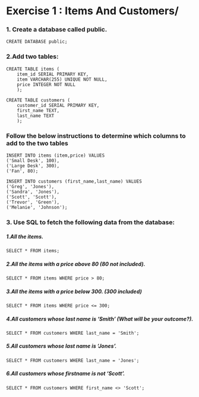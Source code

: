 # Exercise 1 : Items And Customers/
### 1. Create a database called public.
```
CREATE DATABASE public;
```

### 2.Add two tables:
```
CREATE TABLE items (
	item_id SERIAL PRIMARY KEY,
	item VARCHAR(255) UNIQUE NOT NULL,
	price INTEGER NOT NULL
	);
	
CREATE TABLE customers (
	customer_id SERIAL PRIMARY KEY,
	first_name TEXT,
	last_name TEXT
	);
```

### Follow the below instructions to determine which columns to add to the two tables
```
INSERT INTO items (item,price) VALUES
('Small Desk', 100),
('Large Desk', 300),
('Fan', 80);

INSERT INTO customers (first_name,last_name) VALUES
('Greg', 'Jones'),
('Sandra', 'Jones'),
('Scott', 'Scott'),
('Trevor', 'Green'),
('Melanie', 'Johnson');
```
### 3. Use SQL to fetch the following data from the database:
##### 1.All the items.
```
SELECT * FROM items;
```
##### 2.All the items with a price above 80 (80 not included).
```
SELECT * FROM items WHERE price > 80;
```
##### 3.All the items with a price below 300. (300 included)
```
SELECT * FROM items WHERE price <= 300;
```
##### 4.All customers whose last name is ‘Smith’ (What will be your outcome?).
```
SELECT * FROM customers WHERE last_name = 'Smith';
```
##### 5.All customers whose last name is ‘Jones’.
```
SELECT * FROM customers WHERE last_name = 'Jones';
```
##### 6.All customers whose firstname is not ‘Scott’.
```
SELECT * FROM customers WHERE first_name <> 'Scott';
```